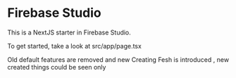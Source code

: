 # Firebase Studio

This is a NextJS starter in Firebase Studio.

To get started, take a look at src/app/page.tsx

<!-- Project.. -->
<!-- Customer and Creator -->
Old default features are removed and new Creating Fesh is introduced , new created things could be seen only

